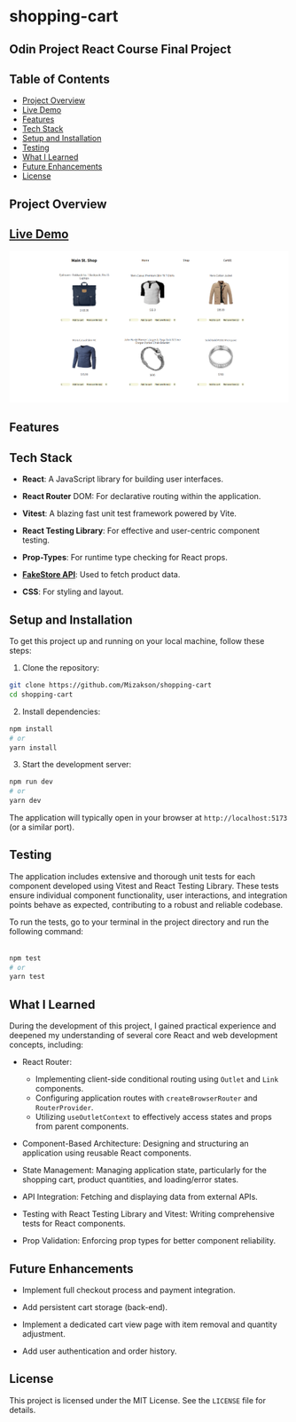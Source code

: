# shopping-cart

## Odin Project React Course Final Project

## Table of Contents
* [Project Overview](#project-overview)
* [Live Demo](#live-demo)
* [Features](#features)
* [Tech Stack](#tech-stack)
* [Setup and Installation](#setup-and-installation)
* [Testing](#testing)
* [What I Learned](#what-i-learned)
* [Future Enhancements](#future-enhancements)
* [License](#license)

## Project Overview

## [Live Demo](https://mizakson-shopping-cart.netlify.app/)
![alt text](./src/images/shopping-cart-shop-page.png "Live demo preview")

## Features

## Tech Stack
* __React__: A JavaScript library for building user interfaces.

* __React Router__ DOM: For declarative routing within the application.

* __Vitest__: A blazing fast unit test framework powered by Vite.

* __React Testing Library__: For effective and user-centric component testing.

* __Prop-Types__: For runtime type checking for React props.

* [__FakeStore API__](https://fakestoreapi.com/): Used to fetch product data.

* __CSS__: For styling and layout.

## Setup and Installation

To get this project up and running on your local machine, follow these steps:

1. Clone the repository:

``` bash
git clone https://github.com/Mizakson/shopping-cart
cd shopping-cart
```


2. Install dependencies:
``` bash 
npm install
# or
yarn install
```


3. Start the development server:

```bash 
npm run dev
# or
yarn dev
```

The application will typically open in your browser at `http://localhost:5173` (or a similar port).

## Testing
The application includes extensive and thorough unit tests for each component developed using Vitest and React Testing Library. These tests ensure individual component functionality, user interactions, and integration points behave as expected, contributing to a robust and reliable codebase.

To run the tests, go to your terminal in the project directory and run the following command: 


``` bash

npm test
# or
yarn test

```

## What I Learned
During the development of this project, I gained practical experience and deepened my understanding of several core React and web development concepts, including:

* React Router:
    * Implementing client-side conditional routing using `Outlet` and `Link` components.
    * Configuring application routes with `createBrowserRouter` and `RouterProvider`.
    * Utilizing `useOutletContext` to effectively access states and props from parent components.

* Component-Based Architecture: Designing and structuring an application using reusable React components.

* State Management: Managing application state, particularly for the shopping cart, product quantities, and loading/error states.

* API Integration: Fetching and displaying data from external APIs.

* Testing with React Testing Library and Vitest: Writing comprehensive tests for React components.

* Prop Validation: Enforcing prop types for better component reliability.

## Future Enhancements
* Implement full checkout process and payment integration.

* Add persistent cart storage (back-end).

* Implement a dedicated cart view page with item removal and quantity adjustment.

* Add user authentication and order history.

## License
This project is licensed under the MIT License. See the `LICENSE` file for details.

